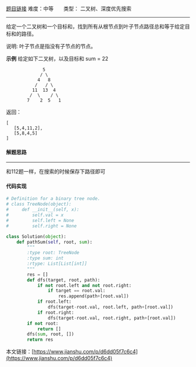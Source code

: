 [题目链接](https://leetcode-cn.com/problems/path-sum-ii/)
难度：中等          &nbsp;&nbsp;&nbsp;&nbsp;&nbsp;&nbsp;类型：  二叉树、深度优先搜索
***
给定一个二叉树和一个目标和，找到所有从根节点到叶子节点路径总和等于给定目标和的路径。

说明: 叶子节点是指没有子节点的节点。

 
**示例**
给定如下二叉树，以及目标和 sum = 22
```
              5
             / \
            4   8
           /   / \
          11  13  4
         /  \    / \
        7    2  5   1
```
返回：
```
[
   [5,4,11,2],
   [5,8,4,5]
]
```
#### 解题思路
***
 和112题一样，在搜索的时候保存下路径即可



#### 代码实现
```python
# Definition for a binary tree node.
# class TreeNode(object):
#     def __init__(self, x):
#         self.val = x
#         self.left = None
#         self.right = None

class Solution(object):
    def pathSum(self, root, sum):
        """
        :type root: TreeNode
        :type sum: int
        :rtype: List[List[int]]
        """
        res = []
        def dfs(target, root, path):
            if not root.left and not root.right:
                if target == root.val:
                    res.append(path+[root.val])
            if root.left:
                dfs(target-root.val, root.left, path+[root.val])
            if root.right:
                dfs(target-root.val, root.right, path+[root.val])
        if not root:
            return []
        dfs(sum, root, [])
        return res
```
本文链接：[https://www.jianshu.com/p/d6dd05f7c6c4](https://www.jianshu.com/p/d6dd05f7c6c4)

 
